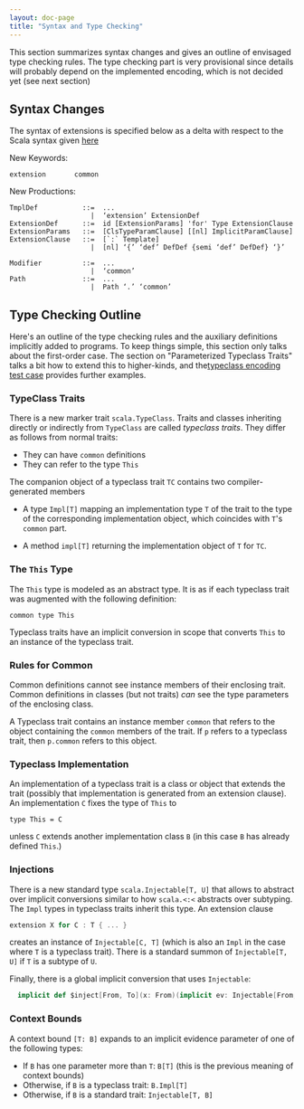 ```yaml
---
layout: doc-page
title: "Syntax and Type Checking"
---
```


This section summarizes syntax changes and gives an outline of envisaged type checking rules. The type checking part is very provisional since details will probably depend on the
implemented encoding, which is not decided yet (see next section)

## Syntax Changes

The syntax of extensions is specified below as a delta with respect to the Scala syntax given [here](http://dotty.epfl.ch/docs/internals/syntax.html)

New Keywords:

    extension       common

New Productions:

    TmplDef           ::=  ...
                        |  ‘extension’ ExtensionDef
    ExtensionDef      ::=  id [ExtensionParams] 'for' Type ExtensionClause
    ExtensionParams   ::=  [ClsTypeParamClause] [[nl] ImplicitParamClause]
    ExtensionClause   ::=  [`:` Template]
                        |  [nl] ‘{’ ‘def’ DefDef {semi ‘def’ DefDef} ‘}’

    Modifier          ::=  ...
                        |  ‘common’
    Path              ::=  ...
                        |  Path ‘.’ ‘common’


## Type Checking Outline

Here's an outline of the type checking rules and the auxiliary definitions implicitly added to programs. To keep things simple, this section only talks about the first-order case.
The section on "Parameterized Typeclass Traits" talks a bit how to extend this to higher-kinds, and the[typeclass encoding test case](https://github.com/dotty-staging/dotty/blob/add-common/tests/pos/typeclass-encoding3.scala) provides further examples.

### TypeClass Traits

There is a new marker trait `scala.TypeClass`. Traits and classes inheriting directly or indirectly from `TypeClass` are called _typeclass traits_. They differ as follows from normal traits:

 - They can have `common` definitions
 - They can refer to the type `This`

The companion object of a typeclass trait `TC` contains two compiler-generated members

 - A type `Impl[T]` mapping an implementation type `T` of the trait to the type of the
   corresponding implementation object, which coincides with `T`'s `common` part.

 - A method `impl[T]` returning the implementation object of `T` for `TC`.

### The `This` Type

The `This` type is modeled as an abstract type. It is as if each typeclass trait
was augmented with the following definition:

    common type This

Typeclass traits have an implicit conversion in scope that converts `This` to an
instance of the typeclass trait.

### Rules for Common

Common definitions cannot see instance members of their enclosing trait. Common definitions in classes (but not traits) _can_ see the type parameters of the enclosing class.

A Typeclass trait contains an instance member `common` that refers to the object containing the `common` members of the trait. If `p` refers to a typeclass trait, then `p.common` refers to this object.

### Typeclass Implementation

An implementation of a typeclass trait is a class or object that extends the trait (possibly that implementation is generated from an extension clause).
An implementation `C` fixes the type of `This` to

    type This = C

unless `C` extends another implementation class `B` (in this case `B` has already defined `This`.)

### Injections

There is a new standard type `scala.Injectable[T, U]` that allows to abstract over implicit conversions similar to how `scala.<:<` abstracts over subtyping. The `Impl` types
in typeclass traits inherit this type. An extension clause
```scala
extension X for C : T { ... }
```
creates an instance of `Injectable[C, T]` (which is also an `Impl` in the case where `T` is a typeclass trait). There is a standard summon of `Injectable[T, U]` if `T` is a subtype of `U`.

Finally, there is a global implicit conversion that uses `Injectable`:

```scala
  implicit def $inject[From, To](x: From)(implicit ev: Injectable[From, To]: To
```

### Context Bounds

A context bound `[T: B]` expands to an implicit evidence parameter of one of the following types:

 - If `B` has one parameter more than `T`: `B[T]` (this is the previous meaning of context bounds)
 - Otherwise, if `B` is a typeclass trait: `B.Impl[T]`
 - Otherwise, if `B` is a standard trait: `Injectable[T, B]`


